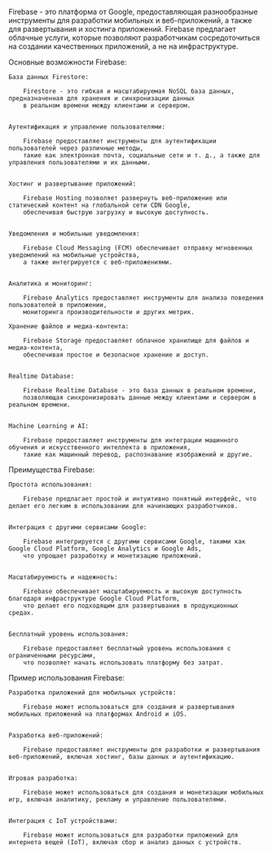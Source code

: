 Firebase - это платформа от Google, предоставляющая разнообразные инструменты для разработки мобильных и веб-приложений, 
а также для развертывания и хостинга приложений. Firebase предлагает облачные услуги, 
которые позволяют разработчикам сосредоточиться на создании качественных приложений, а не на инфраструктуре.


Основные возможности Firebase:

    База данных Firestore:

        Firestore - это гибкая и масштабируемая NoSQL база данных, предназначенная для хранения и синхронизации данных 
        в реальном времени между клиентами и сервером.


    Аутентификация и управление пользователями:

        Firebase предоставляет инструменты для аутентификации пользователей через различные методы, 
        такие как электронная почта, социальные сети и т. д., а также для управления пользователями и их данными.


    Хостинг и развертывание приложений:
    
        Firebase Hosting позволяет развернуть веб-приложение или статический контент на глобальной сети CDN Google, 
        обеспечивая быструю загрузку и высокую доступность.


    Уведомления и мобильные уведомления:

        Firebase Cloud Messaging (FCM) обеспечивает отправку мгновенных уведомлений на мобильные устройства, 
        а также интегрируется с веб-приложениями.


    Аналитика и мониторинг:

        Firebase Analytics предоставляет инструменты для анализа поведения пользователей в приложении, 
        мониторинга производительности и других метрик.

    Хранение файлов и медиа-контента:
    
        Firebase Storage предоставляет облачное хранилище для файлов и медиа-контента, 
        обеспечивая простое и безопасное хранение и доступ.


    Realtime Database:

        Firebase Realtime Database - это база данных в реальном времени, 
        позволяющая синхронизировать данные между клиентами и сервером в реальном времени.


    Machine Learning и AI:

        Firebase предоставляет инструменты для интеграции машинного обучения и искусственного интеллекта в приложения, 
        такие как машинный перевод, распознавание изображений и другие.


Преимущества Firebase:

    Простота использования:

        Firebase предлагает простой и интуитивно понятный интерфейс, что делает его легким в использовании для начинающих разработчиков.


    Интеграция с другими сервисами Google:
    
        Firebase интегрируется с другими сервисами Google, такими как Google Cloud Platform, Google Analytics и Google Ads, 
        что упрощает разработку и монетизацию приложений.


    Масштабируемость и надежность:

        Firebase обеспечивает масштабируемость и высокую доступность благодаря инфраструктуре Google Cloud Platform, 
        что делает его подходящим для развертывания в продукционных средах.


    Бесплатный уровень использования:

        Firebase предоставляет бесплатный уровень использования с ограниченными ресурсами, 
        что позволяет начать использовать платформу без затрат.


Пример использования Firebase:

    Разработка приложений для мобильных устройств:

        Firebase может использоваться для создания и развертывания мобильных приложений на платформах Android и iOS.


    Разработка веб-приложений:

        Firebase предоставляет инструменты для разработки и развертывания веб-приложений, включая хостинг, базы данных и аутентификацию.


    Игровая разработка:
    
        Firebase может использоваться для создания и монетизации мобильных игр, включая аналитику, рекламу и управление пользователями.

    
    Интеграция с IoT устройствами:
        
        Firebase может использоваться для разработки приложений для интернета вещей (IoT), включая сбор и анализ данных с устройств.
        